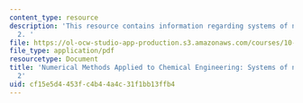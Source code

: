 ```yaml
---
content_type: resource
description: 'This resource contains information regarding systems of nonlinear equations
  2. '
file: https://ol-ocw-studio-app-production.s3.amazonaws.com/courses/10-34-numerical-methods-applied-to-chemical-engineering-fall-2015/cf15e5d4453fc4b44a4c31f1bb13ffb4_MIT10_34F15_Lec08.pdf
file_type: application/pdf
resourcetype: Document
title: 'Numerical Methods Applied to Chemical Engineering: Systems of nonlinear equations
  2'
uid: cf15e5d4-453f-c4b4-4a4c-31f1bb13ffb4
---
```

